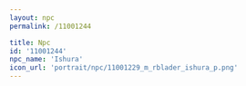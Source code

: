 ```yaml
---
layout: npc
permalink: /11001244

title: Npc
id: '11001244'
npc_name: 'Ishura'
icon_url: 'portrait/npc/11001229_m_rblader_ishura_p.png'
---
```

